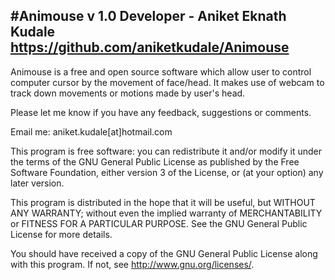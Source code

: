 #Animouse v 1.0
Developer - Aniket Eknath Kudale
https://github.com/aniketkudale/Animouse
-----------------------------------------------------------------------

Animouse is a free and open source software which allow user to control computer cursor by the movement of face/head. It makes use of webcam to track down movements or motions made by user's head.

Please let me know if you have any feedback, suggestions or comments. 

Email me: aniket.kudale[at]hotmail.com

This program is free software: you can redistribute it and/or modify
it under the terms of the GNU General Public License as published by
the Free Software Foundation, either version 3 of the License, or
(at your option) any later version.

This program is distributed in the hope that it will be useful,
but WITHOUT ANY WARRANTY; without even the implied warranty of
MERCHANTABILITY or FITNESS FOR A PARTICULAR PURPOSE.  See the
GNU General Public License for more details.

You should have received a copy of the GNU General Public License
along with this program.  If not, see <http://www.gnu.org/licenses/>.
